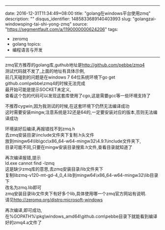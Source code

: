 
---
date: 2016-12-31T11:34:49+08:00
title: "golang在windows平台使用zmq"
description: ""
disqus_identifier: 1485833689140403993
slug: "golangzai-windowsping-tai-shi-yong-zmq"
source: "https://segmentfault.com/a/1190000000624206"
tags: 
- zeromq 
- golang 
topics:
- 编程语言与开发
---

zmq官方推荐的golang库,guthub地址是<http://github.com/pebbe/zmq4>\
测试代码就不发了,上面的地址有具体示例,\
前几天碰到的问题是在windows 7 64位系统环境下go get
github.com\\pebbe\\zmq4的时候无法完成\
最开始可能是提示SOCKET未定义,\
查看这个包的代码可以发现这套库使用了cgo,这是需要gcc等一些环境支持了

不推荐cygwin,因为我测试的时候,在这套环境下仍然无法编译成功\
这时需要安装mingw,注意系统是32还是64的,一定要安装对应的版本,否则无法编译成功

环境装好后编译,再报错找不到zmq.h\
去zmq安装目录\\include文件夹下复制.h头文件\
放到mingw64\\lib\\gcc\\x86\_64-w64-mingw32\\4.9.1\\include文件夹下,\
目录可能不同,只要在mingw安装目录搜索.h文件,查看目录就知道了

再次编译报错,提示\
ld.exe cannot find -lzmq\
这是缺少zmq库的意思,去zmq安装目录/lib文件夹下\
复制libzmq-v120-mt-gd-4\_0\_4.lib到mingw64\\x86\_64-w64-mingw32\\lib目录下\
改名为zmq.lib即可\
zmq安装目录lib文件夹下有好多个lib,具体使用哪一个zmq官方网站有说明.\
请见<http://zeromq.org/distro:microsoft-windows>

再次编译,即可成功,\
在%GOPATH%\\pkg\\windows\_amd64\\github.com\\pebbe目录下就能看到编译好的zmq4.a文件了

